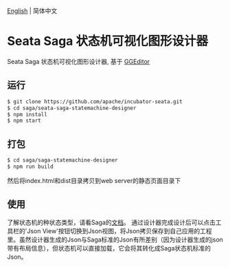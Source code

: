 [English](README.md) | 简体中文

# Seata Saga 状态机可视化图形设计器

Seata Saga 状态机可视化图形设计器, 基于 [GGEditor](https://github.com/alibaba/GGEditor)

## 运行

```sh
$ git clone https://github.com/apache/incubator-seata.git
$ cd saga/seata-saga-statemachine-designer
$ npm install
$ npm start
```

## 打包
```sh
$ cd saga/saga-statemachine-designer
$ npm run build
```

然后将index.html和dist目录拷贝到web server的静态页面目录下

## 使用
了解状态机的种状态类型，请看Saga的[文档](https://seata.apache.org/zh-cn/docs/user/saga.html)。 通过设计器完成设计后可以点击工具栏的'Json View'按钮切换到Json视图，将Json拷贝保存到自己应用的工程里。虽然设计器生成的Json与Saga标准的Json有所差别（因为设计器生成的json带有布局信息），但状态机可以直接加载，它会将其转化成Saga状态机标准的Json。
